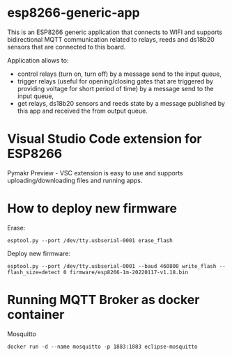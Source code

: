 # esp8266-generic-app
This is an ESP8266 generic application that connects to WIFI and supports bidirectional MQTT communication related to relays, reeds and ds18b20 sensors that are connected to this board.

Application allows to:
- control relays (turn on, turn off) by a message send to the input queue,
- trigger relays (useful for opening/closing gates that are triggered by providing voltage for short period of time) by a message send to the input queue,
- get relays, ds18b20 sensors and reeds state by a message published by this app and received  the from output queue.

# Visual Studio Code extension for ESP8266
Pymakr Preview - VSC extension is easy to use and supports uploading/downloading files and running apps.

# How to deploy new firmware
Erase:
```
esptool.py --port /dev/tty.usbserial-0001 erase_flash
```
Deploy new firmware:
```
esptool.py --port /dev/tty.usbserial-0001 --baud 460800 write_flash --flash_size=detect 0 firmware/esp8266-1m-20220117-v1.18.bin
```

# Running MQTT Broker as docker container
Mosquitto
```
docker run -d --name mosquitto -p 1883:1883 eclipse-mosquitto
```